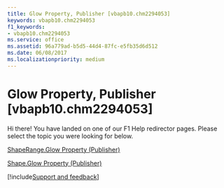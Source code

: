 ```yaml
---
title: Glow Property, Publisher [vbapb10.chm2294053]
keywords: vbapb10.chm2294053
f1_keywords:
- vbapb10.chm2294053
ms.service: office
ms.assetid: 96a779ad-b5d5-44d4-87fc-e5fb35d6d512
ms.date: 06/08/2017
ms.localizationpriority: medium
---
```



# Glow Property, Publisher [vbapb10.chm2294053]

Hi there! You have landed on one of our F1 Help redirector pages. Please select the topic you were looking for below.

[ShapeRange.Glow Property (Publisher)](https://msdn.microsoft.com/library/c9a479da-0b4e-9759-78ba-25006bd15ef9%28Office.15%29.aspx)

[Shape.Glow Property (Publisher)](https://msdn.microsoft.com/library/f138e966-4b01-8cd2-36e7-d9d10b33062f%28Office.15%29.aspx)

[!include[Support and feedback](~/includes/feedback-boilerplate.md)]